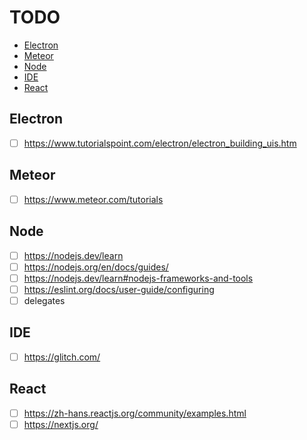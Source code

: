 <!-- omit in toc -->
# TODO

- [Electron](#electron)
- [Meteor](#meteor)
- [Node](#node)
- [IDE](#ide)
- [React](#react)

## Electron

- [ ] <https://www.tutorialspoint.com/electron/electron_building_uis.htm>

## Meteor

- [ ] <https://www.meteor.com/tutorials>

## Node

- [ ] <https://nodejs.dev/learn>
- [ ] <https://nodejs.org/en/docs/guides/>
- [ ] <https://nodejs.dev/learn#nodejs-frameworks-and-tools>
- [ ] <https://eslint.org/docs/user-guide/configuring>
- [ ] delegates

## IDE

- [ ] <https://glitch.com/>

## React

- [ ] <https://zh-hans.reactjs.org/community/examples.html>
- [ ] <https://nextjs.org/>
